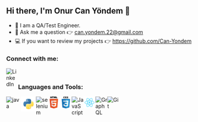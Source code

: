 ## Hi there, I'm Onur Can Yöndem 👋 

- 🔭 I am a QA/Test Engineer. 
- 💬 Ask me a question 👉 can.yondem.22@gmail.com
- 💻 If you want to review my projects 👉 https://github.com/Can-Yondem

### Connect with me:

[<img align="left" alt="LinkedIn" width="32px" src="https://www.svgrepo.com/show/75820/linkedin.svg" />][linkedin]

<br />

### Languages and Tools:

[<img align="left" alt="java" width="40px" src="https://brandslogos.com/wp-content/uploads/images/large/java-logo-1.png" />][java]
[<img align="left" alt="python" width="40px" src="https://raw.githubusercontent.com/github/explore/80688e429a7d4ef2fca1e82350fe8e3517d3494d/topics/python/python.png" />][python]
[<img align="left" alt="selenium" width="32px" src="https://upload.wikimedia.org/wikipedia/commons/d/d5/Selenium_Logo.png" />][selenium]
[<img align="left" alt="HTML5" width="32px" src="https://raw.githubusercontent.com/github/explore/80688e429a7d4ef2fca1e82350fe8e3517d3494d/topics/html/html.png" />][html]
[<img align="left" alt="CSS3" width="32px" src="https://raw.githubusercontent.com/github/explore/80688e429a7d4ef2fca1e82350fe8e3517d3494d/topics/css/css.png" />][css]
[<img align="left" alt="JavaScript" width="32px" src="https://www.svgrepo.com/show/349419/javascript.svg" />][js]
[<img align="left" alt="React" width="32px" src="https://raw.githubusercontent.com/github/explore/80688e429a7d4ef2fca1e82350fe8e3517d3494d/topics/react/react.png" />][react]
[<img align="left" alt="GraphQL" width="32px" src="https://www.svgrepo.com/show/353834/graphql.svg" />][graphql]
[<img align="left" alt="Git" width="32px" src="https://www.svgrepo.com/show/373623/git.svg" />][git]


[linkedin]: https://www.linkedin.com/in/onur-yondem/
[hackerrank]: https://www.hackerrank.com/can_yondem_22
[html]: https://developer.mozilla.org/en-US/docs/Web/HTML?retiredLocale=tr
[css]: https://developer.mozilla.org/en-US/docs/Web/CSS?retiredLocale=tr
[js]: https://www.javascript.com/
[react]: https://tr.reactjs.org/
[graphql]: https://graphql.org/
[git]: https://git-scm.com/
[java]: https://www.java.com/
[python]: https://www.python.org/
[selenium]: https://www.selenium.dev/


